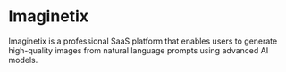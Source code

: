 # Imaginetix
Imaginetix is a professional SaaS platform that enables users to generate high-quality images from natural language prompts using advanced AI models. 
